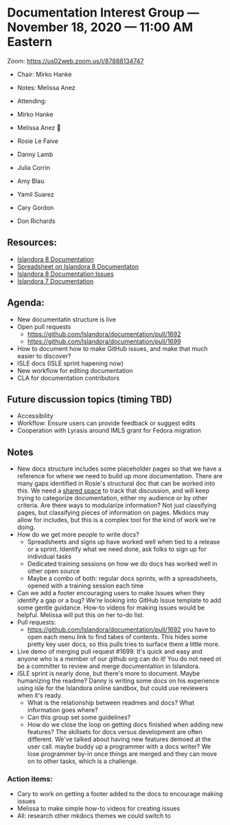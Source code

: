 # Documentation Interest Group — November 18, 2020 — 11:00 AM Eastern

Zoom:  https://us02web.zoom.us/j/87888134747

* Chair: Mirko Hanke
* Notes: Melissa Anez
* Attending: 

* Mirko Hanke
* Melissa Anez :stars:
* Rosie Le Faive
* Danny Lamb
* Julia Corrin
* Amy Blau
* Yamil Suarez
* Cary Gordon
* Don Richards
  

## Resources:
* [Islandora 8 Documentation](https://islandora.github.io/documentation/)
* [Spreadsheet on Islandora 8 Documentaton](https://docs.google.com/spreadsheets/d/1E-kRw9xE60CKK0qL1-phzeVKjEZu3qBKZ9d3LH1hDEE/edit?usp=sharing)
* [Islandora 8 Documentation Issues](https://github.com/Islandora/documentation/labels/documentation)
* [Islandora 7 Documentation](https://wiki.lyrasis.org/display/ISLANDORA/Start)


## Agenda:
* New documentatin structure is live
* Open pull requests
   * https://github.com/Islandora/documentation/pull/1692
   * https://github.com/Islandora/documentation/pull/1699
* How to document how to make GitHub issues, and make that much easier to discover?
* ISLE docs (ISLE sprint hapening now)
* New workflow for editing documentation
* CLA for documentation contributors


## Future discussion topics (timing TBD)
* Accessibility
* Workflow: Ensure users can provide feedback or suggest edits
* Cooperation with Lyrasis around IMLS grant for Fedora migration


## Notes

* New docs structure includes some placeholder pages so that we have a reference for where we need to build up more documentation. There are many gaps identified in Rosie's structural doc that can be worked into this. We need a [shared space](https://docs.google.com/spreadsheets/d/1E-kRw9xE60CKK0qL1-phzeVKjEZu3qBKZ9d3LH1hDEE/) to track that discussion, and will keep trying to categorize documentation, either my audience or by other criteria. Are there ways to modularize information? Not just classifying pages, but classifying pieces of information on pages. Mkdocs may allow for includes, but this is a complex tool for the kind of work we're doing.
* How do we get more people to write docs? 
    * Spreadsheets and signs up have worked well when tied to a release or a sprint. Identify what we need done, ask folks to sign up for individual tasks
    * Dedicated training sessions on how we do docs has worked well in other open source
    * Maybe a combo of both: regular docs sprints, with a spreadsheets, opened with a training session each time
* Can we add a footer encouraging users to make Issues when they identify a gap or a bug? We're looking into GitHub Issue template to add some gentle guidance. How-to videos for making issues would be helpful. Melissa will put this on her to-do list.
* Pull requests: 
    * https://github.com/Islandora/documentation/pull/1692 you have to open each menu link to find tabes of contents. This hides some pretty key user docs, so this pulls tries to surface them a little more. 
* Live demo of merging pull request #1699. It's quick and easy and anyone who is a member of our github org can do it! You do not need ot be a committer to review and merge documentation in Islandora.
* ISLE sprint is nearly done, but there's more to document. Maybe humanizing the readme? Danny is writing some docs on his experience using isle for the Islandora online sandbox, but could use reviewers when it's ready.
    * What is the relationship between readmes and docs? What information goes where?
    * Can this group set some guidelines?
    * How do we close the loop on getting docs finished when adding new features? The skillsets for docs versus development are often different. We've talked about having new features demoed at the user call. maybe buddy up a programmer with a docs writer? We lose programmer by-in once things are merged and they can move on to other tasks, which is a challenge.


### Action items:
* Cary to work on getting a footer added to the docs to encourage making issues
* Melissa to make simple how-to videos for creating issues
* All: research other mkdocs themes we could switch to 
